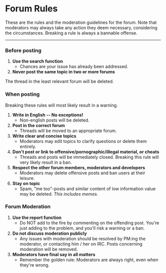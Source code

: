 # Forum Rules

These are the rules and the moderation guidelines for the forum. Note that moderators may always take any action they deem necessary, considering the circumstances. Breaking a rule is always a bannable offense.

---

### Before posting

1. **Use the search function**
	* Chances are your issue has already been addressed.
2. **Never post the same topic in two or more forums**

The thread in the least relevant forum will be deleted.
### When posting

Breaking these rules will most likely result in a warning.

1. **Write in English -- No exceptions!**
	* Non-english posts will be deleted.
2. **Post in the correct forum**
	* Threads will be moved to an appropriate forum.
3. **Write clear and concise topics**
	* Moderators may edit topics to clarify questions or delete them entirely.
4. **Don't post or link to offensive/pornographic/illegal material, or cheats**
	* Threads and posts will be immediately closed. Breaking this rule will very likely result in a ban.
5. **Respect the other forum members, moderators and developers**
	* Moderators may delete offensive posts and ban users at their leisure.
6. **Stay on topic**
	* Spam, "me too"-posts and similar content of low information value may be deleted. *This includes memes*.

### Forum Moderation

1. **Use the report function**
	* Do NOT add to the fire by commenting on the offending post. You're just adding to the problem, and you'll risk a warning or a ban.
2. **Do not discuss moderation publicly**
	* Any issues with moderation should be resolved by PM:ing the moderator, or contacting him / her on IRC. Posts concerning moderation will be removed.
3. **Moderators have final say in all matters**
	* Remember the golden rule: Moderators are always right, even when they're wrong.
